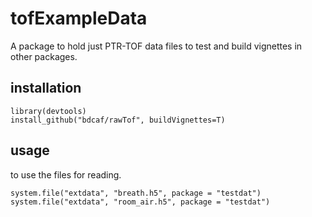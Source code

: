 # tofExampleData

A package to hold just PTR-TOF data files to test and build
vignettes in other packages.


## installation

    library(devtools)
    install_github("bdcaf/rawTof", buildVignettes=T)


## usage

to use the files for reading.

    system.file("extdata", "breath.h5", package = "testdat")
    system.file("extdata", "room_air.h5", package = "testdat")
